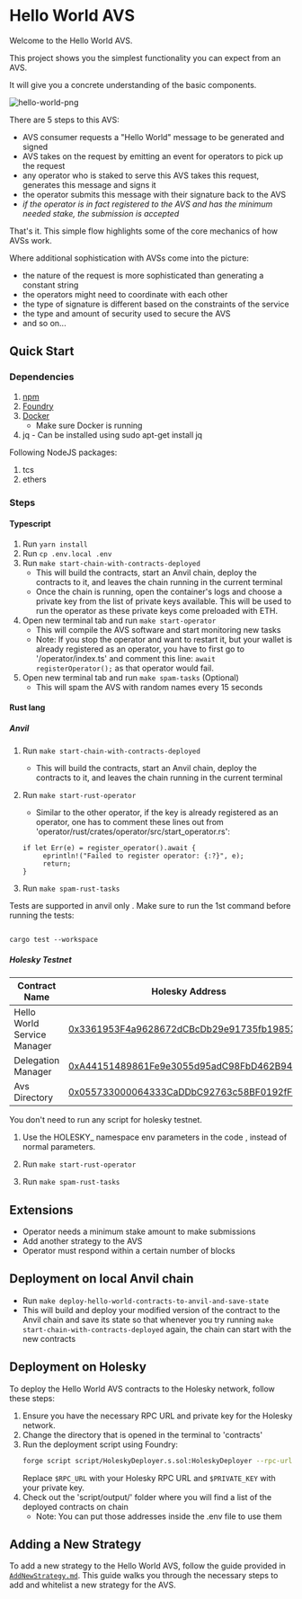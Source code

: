 # Hello World AVS

Welcome to the Hello World AVS.

This project shows you the simplest functionality you can expect from an AVS.

It will give you a concrete understanding of the basic components.

![hello-world-png](./assets/hello-world-diagram.png)

There are 5 steps to this AVS:

- AVS consumer requests a "Hello World" message to be generated and signed
- AVS takes on the request by emitting an event for operators to pick up the request
- any operator who is staked to serve this AVS takes this request, generates this message and signs it
- the operator submits this message with their signature back to the AVS
- _if the operator is in fact registered to the AVS and has the minimum needed stake, the submission is accepted_

That's it. This simple flow highlights some of the core mechanics of how AVSs work.

Where additional sophistication with AVSs come into the picture:

- the nature of the request is more sophisticated than generating a constant string
- the operators might need to coordinate with each other
- the type of signature is different based on the constraints of the service
- the type and amount of security used to secure the AVS
- and so on...

## Quick Start

### Dependencies

1. [npm](https://docs.npmjs.com/downloading-and-installing-node-js-and-npm)
2. [Foundry](https://getfoundry.sh/)
3. [Docker](https://www.docker.com/get-started/)
   - Make sure Docker is running
4. jq - Can be installed using sudo apt-get install jq

Following NodeJS packages:

1. tcs
2. ethers

### Steps

#### Typescript

1. Run `yarn install`
2. Run `cp .env.local .env`
3. Run `make start-chain-with-contracts-deployed`
   - This will build the contracts, start an Anvil chain, deploy the contracts to it, and leaves the chain running in the current terminal
   - Once the chain is running, open the container's logs and choose a private key from the list of private keys available. This will be used to run the operator as these private keys come preloaded with ETH.
4. Open new terminal tab and run `make start-operator`
   - This will compile the AVS software and start monitoring new tasks
   - Note: If you stop the operator and want to restart it, but your wallet is already registered as an operator, you have to first go to '/operator/index.ts' and comment this line: `await registerOperator();` as that operator would fail.
5. Open new terminal tab and run `make spam-tasks` (Optional)
   - This will spam the AVS with random names every 15 seconds

#### Rust lang

##### Anvil

1. Run `make start-chain-with-contracts-deployed`

   - This will build the contracts, start an Anvil chain, deploy the contracts to it, and leaves the chain running in the current terminal

2. Run `make start-rust-operator`

   - Similar to the other operator, if the key is already registered as an operator, one has to comment these lines out from 'operator/rust/crates/operator/src/start_operator.rs':

   ```
   if let Err(e) = register_operator().await {
        eprintln!("Failed to register operator: {:?}", e);
        return;
   }
   ```

3. Run `make spam-rust-tasks`

Tests are supported in anvil only . Make sure to run the 1st command before running the tests:

```

cargo test --workspace

```

##### Holesky Testnet

| Contract Name               | Holesky Address                                                                                                               |
| --------------------------- | ----------------------------------------------------------------------------------------------------------------------------- |
| Hello World Service Manager | [0x3361953F4a9628672dCBcDb29e91735fb1985390](https://holesky.etherscan.io/address/0x3361953F4a9628672dCBcDb29e91735fb1985390) |
| Delegation Manager          | [0xA44151489861Fe9e3055d95adC98FbD462B948e7](https://holesky.etherscan.io/address/0xA44151489861Fe9e3055d95adC98FbD462B948e7) |
| Avs Directory               | [0x055733000064333CaDDbC92763c58BF0192fFeBf](https://holesky.etherscan.io/address/0x055733000064333CaDDbC92763c58BF0192fFeBf) |

You don't need to run any script for holesky testnet.

1. Use the HOLESKY\_ namespace env parameters in the code , instead of normal parameters.

2. Run `make start-rust-operator`

3. Run `make spam-rust-tasks `

## Extensions

- Operator needs a minimum stake amount to make submissions
- Add another strategy to the AVS
- Operator must respond within a certain number of blocks

## Deployment on local Anvil chain

- Run `make deploy-hello-world-contracts-to-anvil-and-save-state`
- This will build and deploy your modified version of the contract to the Anvil chain and save its state so that whenever you try running `make start-chain-with-contracts-deployed` again, the chain can start with the new contracts

## Deployment on Holesky

To deploy the Hello World AVS contracts to the Holesky network, follow these steps:

1. Ensure you have the necessary RPC URL and private key for the Holesky network.
2. Change the directory that is opened in the terminal to 'contracts'
3. Run the deployment script using Foundry:
   ```bash
   forge script script/HoleskyDeployer.s.sol:HoleskyDeployer --rpc-url $RPC_URL --private-key $PRIVATE_KEY --broadcast -vvvv
   ```
   Replace `$RPC_URL` with your Holesky RPC URL and `$PRIVATE_KEY` with your private key.
4. Check out the 'script/output/' folder where you will find a list of the deployed contracts on chain
   - Note: You can put those addresses inside the .env file to use them

## Adding a New Strategy

To add a new strategy to the Hello World AVS, follow the guide provided in [`AddNewStrategy.md`](https://github.com/Layr-Labs/hello-world-avs/blob/master/AddNewStrategy.md). This guide walks you through the necessary steps to add and whitelist a new strategy for the AVS.
